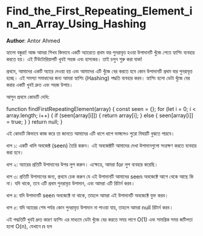# Find_the_First_Repeating_Element_in_an_Array_Using_Hashing

**Author**: Antor Ahmed



হ্যালো বন্ধুরা! আজ আমরা শিখব কিভাবে একটি অ্যারেতে প্রথম বার পুনরাবৃত্ত হওয়া উপাদানটি খুঁজে পেতে হ্যাশিং ব্যবহার করতে হয়। এই টিউটোরিয়ালটি খুবই সহজ এবং হাস্যকর। তাই চলুন শুরু করা যাক!

প্রথমে, আমাদের একটি অ্যারে দেওয়া হয় এবং আমাদের এটি খুঁজে বের করতে হবে কোন উপাদানটি প্রথম বার পুনরাবৃত্ত হচ্ছে। এই সমস্যা সমাধানের জন্য আমরা হ্যাশিং (Hashing) পদ্ধতি ব্যবহার করব। হ্যাশিং হলো ডেটা খুঁজে বের করার একটি খুবই দ্রুত এবং সহজ উপায়।

আসুন প্রথমে কোডটি দেখি:

function findFirstRepeatingElement(array) {
    const seen = {};
    for (let i = 0; i < array.length; i++) {
        if (seen[array[i]]) {
            return array[i];
        } else {
            seen[array[i]] = true;
        }
    }
    return null;
}

এই কোডটি কিভাবে কাজ করে তা জানতে আমাদের এটি ধাপে ধাপে ভাঙ্গলেও পুরো বিষয়টি বুঝতে পারবে।

ধাপ ১: একটি খালি অবজেক্ট (seen) তৈরি করুন। এই অবজেক্টটি আমাদের দেখা উপাদানগুলো সংরক্ষণ করতে ব্যবহার করা হবে।

ধাপ ২: অ্যারের প্রতিটি উপাদানের উপর লুপ করুন। এক্ষেত্রে, আমরা for লুপ ব্যবহার করেছি।

ধাপ ৩: প্রতিটি উপাদানের জন্য, প্রথমে চেক করুন যে এই উপাদানটি আমাদের seen অবজেক্টে আগে থেকে আছে কি না। যদি থাকে, তবে এটি প্রথম পুনরাবৃত্ত উপাদান, এবং আমরা এটি রিটার্ন করব।

ধাপ ৪: যদি উপাদানটি seen অবজেক্টে না থাকে, তাহলে আমরা এই উপাদানটি অবজেক্টে যুক্ত করব।

ধাপ ৫: যদি অ্যারের শেষ পর্যন্ত কোন পুনরাবৃত্ত উপাদান না পাওয়া যায়, তাহলে আমরা null রিটার্ন করব।

এই পদ্ধতিটি খুবই দ্রুত কারণ হ্যাশিং এর মাধ্যমে ডেটা খুঁজে বের করতে সময় লাগে O(1) এবং সামগ্রিক সময় জটিলতা হলো O(n), যেখানে n হল